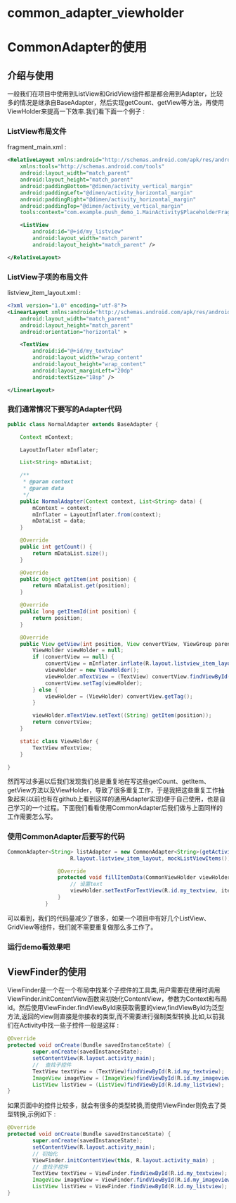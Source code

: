 common_adapter_viewholder
=========================


# CommonAdapter的使用

## 介绍与使用
  一般我们在项目中使用到ListView和GridView组件都是都会用到Adapter，比较多的情况是继承自BaseAdapter，然后实现getCount、getView等方法，再使用ViewHolder来提高一下效率.我们看下面一个例子 :
  
### ListView布局文件
fragment_main.xml :
```xml
<RelativeLayout xmlns:android="http://schemas.android.com/apk/res/android"
    xmlns:tools="http://schemas.android.com/tools"
    android:layout_width="match_parent"
    android:layout_height="match_parent"
    android:paddingBottom="@dimen/activity_vertical_margin"
    android:paddingLeft="@dimen/activity_horizontal_margin"
    android:paddingRight="@dimen/activity_horizontal_margin"
    android:paddingTop="@dimen/activity_vertical_margin"
    tools:context="com.example.push_demo_1.MainActivity$PlaceholderFragment" >

    <ListView
        android:id="@+id/my_listview"
        android:layout_width="match_parent"
        android:layout_height="match_parent" />

</RelativeLayout>
```   

### ListView子项的布局文件
listview_item_layout.xml :
```xml
<?xml version="1.0" encoding="utf-8"?>
<LinearLayout xmlns:android="http://schemas.android.com/apk/res/android"
    android:layout_width="match_parent"
    android:layout_height="match_parent"
    android:orientation="horizontal" >

    <TextView
        android:id="@+id/my_textview"
        android:layout_width="wrap_content"
        android:layout_height="wrap_content"
        android:layout_marginLeft="20dp"
        android:textSize="18sp" />

</LinearLayout>
```    
  
### 我们通常情况下要写的Adapter代码
```java
public class NormalAdapter extends BaseAdapter {

    Context mContext;

    LayoutInflater mInflater;

    List<String> mDataList;

    /**
     * @param context
     * @param data
     */
    public NormalAdapter(Context context, List<String> data) {
        mContext = context;
        mInflater = LayoutInflater.from(context);
        mDataList = data;
    }

    @Override
    public int getCount() {
        return mDataList.size();
    }

    @Override
    public Object getItem(int position) {
        return mDataList.get(position);
    }

    @Override
    public long getItemId(int position) {
        return position;
    }

    @Override
    public View getView(int position, View convertView, ViewGroup parent) {
        ViewHolder viewHolder = null;
        if (convertView == null) {
            convertView = mInflater.inflate(R.layout.listview_item_layout, null, false);
            viewHolder = new ViewHolder();
            viewHolder.mTextView = (TextView) convertView.findViewById(R.id.my_textview);
            convertView.setTag(viewHolder);
        } else {
            viewHolder = (ViewHolder) convertView.getTag();
        }

        viewHolder.mTextView.setText((String) getItem(position));
        return convertView;
    }

    static class ViewHolder {
        TextView mTextView;
    }

}
```      

   然而写过多遍以后我们发现我们总是重复地在写这些getCount、getItem、getView方法以及ViewHolder，导致了很多重复工作，于是我把这些重复工作抽象起来(以前也有在github上看到这样的通用Adapter实现)便于自己使用，也是自己学习的一个过程。下面我们看看使用CommonAdapter后我们做与上面同样的工作需要怎么写。
   
### 使用CommonAdapter后要写的代码
```java
CommonAdapter<String> listAdapter = new CommonAdapter<String>(getActivity(),
                    R.layout.listview_item_layout, mockListViewItems()) {

                @Override
                protected void fillItemData(CommonViewHolder viewHolder, String item) {
                    // 设置text
                    viewHolder.setTextForTextView(R.id.my_textview, item);
                }
            }
```    
   可以看到，我们的代码量减少了很多，如果一个项目中有好几个ListView、GridView等组件，我们就不需要重复做那么多工作了。

### 运行demo看效果吧 
	   


## ViewFinder的使用

  ViewFinder是一个在一个布局中找某个子控件的工具类,用户需要在使用时调用ViewFinder.initContentView函数来初始化ContentView，参数为Context和布局id。然后使用ViewFinder.findViewById来获取需要的view,findViewById为泛型方法,返回的view则直接是你接收的类型,而不需要进行强制类型转换.比如,以前我们在Activity中找一些子控件一般是这样 : 
```java
@Override
protected void onCreate(Bundle savedInstanceState) {
        super.onCreate(savedInstanceState);
        setContentView(R.layout.activity_main);
        //  查找子控件
        TextView textView = (TextView)findViewById(R.id.my_textview); 
 		ImageView imageView = (ImageView)findViewById(R.id.my_imageview); 
 		ListView listView = (ListView)findViewById(R.id.my_listview);
}
```    
   如果页面中的控件比较多，就会有很多的类型转换,而使用ViewFinder则免去了类型转换,示例如下 : 
```java
@Override
protected void onCreate(Bundle savedInstanceState) {
        super.onCreate(savedInstanceState);
        setContentView(R.layout.activity_main);
        // 初始化
        ViewFinder.initContentView(this, R.layout.activity_main) ;
        // 查找子控件
        TextView textView = ViewFinder.findViewById(R.id.my_textview); 
 		ImageView imageView = ViewFinder.findViewById(R.id.my_imageview); 
 		ListView listView = ViewFinder.findViewById(R.id.my_listview);
}
```      
